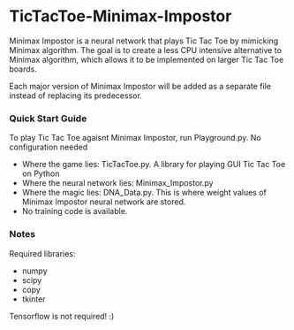 # TicTacToe-Minimax-Impostor

Minimax Impostor is a neural network that plays Tic Tac Toe by mimicking Minimax algorithm. The goal is to create a less CPU intensive alternative to Minimax algorithm, which allows it to be implemented on larger Tic Tac Toe boards.

Each major version of Minimax Impostor will be added as a separate file instead of replacing its predecessor.

### Quick Start Guide

To play Tic Tac Toe agaisnt Minimax Impostor, run Playground.py. No configuration needed

- Where the game lies: TicTacToe.py. A library for playing GUI Tic Tac Toe on Python
- Where the neural network lies: Minimax_Impostor.py
- Where the magic lies: DNA_Data.py. This is where weight values of Minimax Impostor neural network are stored.
- No training code is available. 

### Notes

Required libraries:
- numpy
- scipy
- copy 
- tkinter

Tensorflow is not required! :)
